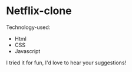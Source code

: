 # Netflix-clone



Technology-used:
- Html
- CSS
- Javascript

I tried it for fun, I'd love to hear your suggestions!


